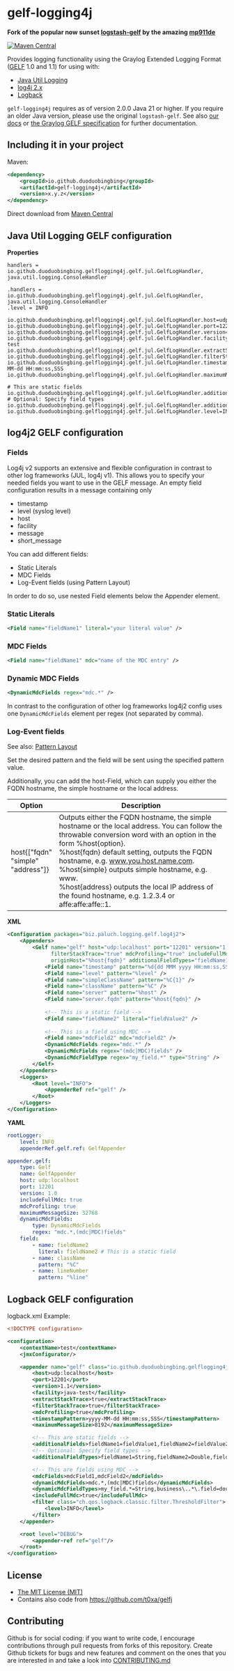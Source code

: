# gelf-logging4j
              

**Fork of the popular now sunset [logstash-gelf](https://github.com/mp911de/logstash-gelf) by the amazing [mp911de](https://github.com/mp911de)**


[![Maven Central](https://maven-badges.herokuapp.com/maven-central/io.github.duoduobingbing/gelf-logging4j/badge.svg)](https://maven-badges.herokuapp.com/maven-central/io.github.duoduobingbing/gelf-logging4j)

Provides logging functionality using the Graylog Extended Logging Format ([GELF](http://www.graylog2.org/resources/gelf/specification) 1.0 and 1.1) for using with:

* [Java Util Logging](#java-util-logging-gelf-configuration)
* [log4j 2.x](#log4j2-gelf-configuration)
* [Logback](#logback-gelf-configuration)

`gelf-logging4j` requires as of version 2.0.0 Java 21 or higher. 
If you require an older Java version, please use the original `logstash-gelf`.
See also [our docs](https://github.com/duoduobingbing/gelf-logging4j/tree/master/docs) or [the Graylog GELF specification](http://www.graylog2.org/resources/gelf/specification) for further documentation.


Including it in your project
--------------

Maven:
```xml
<dependency>
    <groupId>io.github.duoduobingbing</groupId>
    <artifactId>gelf-logging4j</artifactId>
    <version>x.y.z</version>
</dependency>
```
    
Direct download from [Maven Central](http://search.maven.org/remotecontent?filepath=io/github/duoduobingbing/gelf-logging4j/2.0.0/gelf-logging4j-2.0.0.jar)    



<a name="jul"/>

## Java Util Logging GELF configuration

**Properties**

```properties
handlers = io.github.duoduobingbing.gelflogging4j.gelf.jul.GelfLogHandler, java.util.logging.ConsoleHandler

.handlers = io.github.duoduobingbing.gelflogging4j.gelf.jul.GelfLogHandler, java.util.logging.ConsoleHandler
.level = INFO

io.github.duoduobingbing.gelflogging4j.gelf.jul.GelfLogHandler.host=udp:localhost
io.github.duoduobingbing.gelflogging4j.gelf.jul.GelfLogHandler.port=12201
io.github.duoduobingbing.gelflogging4j.gelf.jul.GelfLogHandler.version=1.1
io.github.duoduobingbing.gelflogging4j.gelf.jul.GelfLogHandler.facility=java-test
io.github.duoduobingbing.gelflogging4j.gelf.jul.GelfLogHandler.extractStackTrace=true
io.github.duoduobingbing.gelflogging4j.gelf.jul.GelfLogHandler.filterStackTrace=true
io.github.duoduobingbing.gelflogging4j.gelf.jul.GelfLogHandler.timestampPattern=yyyy-MM-dd HH:mm:ss,SSS
io.github.duoduobingbing.gelflogging4j.gelf.jul.GelfLogHandler.maximumMessageSize=8192

# This are static fields
io.github.duoduobingbing.gelflogging4j.gelf.jul.GelfLogHandler.additionalFields=fieldName1=fieldValue1,fieldName2=fieldValue2
# Optional: Specify field types
io.github.duoduobingbing.gelflogging4j.gelf.jul.GelfLogHandler.additionalFieldTypes=fieldName1=String,fieldName2=Double,fieldName3=Long
io.github.duoduobingbing.gelflogging4j.gelf.jul.GelfLogHandler.level=INFO
```

<a name="log4j2"/>

## log4j2 GELF configuration

### Fields

Log4j v2 supports an extensive and flexible configuration in contrast to other log frameworks (JUL, log4j v1). This allows you to specify your needed fields you want to use in the GELF message. An empty field configuration results in a message containing only

 * timestamp
 * level (syslog level)
 * host
 * facility
 * message
 * short_message

You can add different fields:

 * Static Literals
 * MDC Fields
 * Log-Event fields (using Pattern Layout)

In order to do so, use nested Field elements below the Appender element.

### Static Literals

```xml
<Field name="fieldName1" literal="your literal value" />
```
    
### MDC Fields

```xml
<Field name="fieldName1" mdc="name of the MDC entry" />
```

### Dynamic MDC Fields

```xml
<DynamicMdcFields regex="mdc.*" />
```

In contrast to the configuration of other log frameworks log4j2 config uses one `DynamicMdcFields` element per regex (not separated by comma).

### Log-Event fields

See also: [Pattern Layout](http://logging.apache.org/log4j/2.x/manual/layouts.html#PatternLayout)

Set the desired pattern and the field will be sent using the specified pattern value. 

Additionally, you can add the host-Field, which can supply you either the FQDN hostname, the simple hostname or the local address.

Option | Description
--- | ---
host{["fqdn"<br/>"simple"<br/>"address"]} | Outputs either the FQDN hostname, the simple hostname or the local address. You can follow the throwable conversion word with an option in the form %host{option}. <br/> %host{fqdn} default setting, outputs the FQDN hostname, e.g. www.you.host.name.com. <br/>%host{simple} outputs simple hostname, e.g. www. <br/>%host{address} outputs the local IP address of the found hostname, e.g. 1.2.3.4 or affe:affe:affe::1. 

**XML**

```xml    
<Configuration packages="biz.paluch.logging.gelf.log4j2">
    <Appenders>
        <Gelf name="gelf" host="udp:localhost" port="12201" version="1.1" extractStackTrace="true"
              filterStackTrace="true" mdcProfiling="true" includeFullMdc="true" maximumMessageSize="8192"
              originHost="%host{fqdn}" additionalFieldTypes="fieldName1=String,fieldName2=Double,fieldName3=Long">
            <Field name="timestamp" pattern="%d{dd MMM yyyy HH:mm:ss,SSS}" />
            <Field name="level" pattern="%level" />
            <Field name="simpleClassName" pattern="%C{1}" />
            <Field name="className" pattern="%C" />
            <Field name="server" pattern="%host" />
            <Field name="server.fqdn" pattern="%host{fqdn}" />
            
            <!-- This is a static field -->
            <Field name="fieldName2" literal="fieldValue2" />
             
            <!-- This is a field using MDC -->
            <Field name="mdcField2" mdc="mdcField2" /> 
            <DynamicMdcFields regex="mdc.*" />
            <DynamicMdcFields regex="(mdc|MDC)fields" />
            <DynamicMdcFieldType regex="my_field.*" type="String" />
        </Gelf>
    </Appenders>
    <Loggers>
        <Root level="INFO">
            <AppenderRef ref="gelf" />
        </Root>
    </Loggers>
</Configuration>    
```    

**YAML**

```yaml
rootLogger:
    level: INFO
    appenderRef.gelf.ref: GelfAppender

appender.gelf:
    type: Gelf
    name: GelfAppender
    host: udp:localhost
    port: 12201
    version: 1.0
    includeFullMdc: true
    mdcProfiling: true
    maximumMessageSize: 32768
    dynamicMdcFields:
        type: DynamicMdcFields
        regex: "mdc.*,(mdc|MDC)fields"
    field:
        - name: fieldName2
          literal: fieldName2 # This is a static field
        - name: className
          pattern: "%C"
        - name: lineNumber
          pattern: "%line"
```

<a name="logback"/>

Logback GELF configuration
--------------------------
logback.xml Example:

```xml
<!DOCTYPE configuration>

<configuration>
    <contextName>test</contextName>
    <jmxConfigurator/>

    <appender name="gelf" class="io.github.duoduobingbing.gelflogging4j.gelf.logback.GelfLogbackAppender">
        <host>udp:localhost</host>
        <port>12201</port>
        <version>1.1</version>
        <facility>java-test</facility>
        <extractStackTrace>true</extractStackTrace>
        <filterStackTrace>true</filterStackTrace>
        <mdcProfiling>true</mdcProfiling>
        <timestampPattern>yyyy-MM-dd HH:mm:ss,SSS</timestampPattern>
        <maximumMessageSize>8192</maximumMessageSize>

        <!-- This are static fields -->
        <additionalFields>fieldName1=fieldValue1,fieldName2=fieldValue2</additionalFields>
        <!-- Optional: Specify field types -->
        <additionalFieldTypes>fieldName1=String,fieldName2=Double,fieldName3=Long</additionalFieldTypes>

        <!-- This are fields using MDC -->
        <mdcFields>mdcField1,mdcField2</mdcFields>
        <dynamicMdcFields>mdc.*,(mdc|MDC)fields</dynamicMdcFields>
        <dynamicMdcFieldTypes>my_field.*=String,business\..*\.field=double</dynamicMdcFieldTypes>
        <includeFullMdc>true</includeFullMdc>
        <filter class="ch.qos.logback.classic.filter.ThresholdFilter">
            <level>INFO</level>
        </filter>
    </appender>

    <root level="DEBUG">
        <appender-ref ref="gelf"/>
    </root>
</configuration>
```

License
-------
* [The MIT License (MIT)](http://opensource.org/licenses/MIT)
* Contains also code from https://github.com/t0xa/gelfj

Contributing
------------
Github is for social coding: if you want to write code, I encourage contributions through pull requests from forks of this repository. 
Create Github tickets for bugs and new features and comment on the ones that you are interested in and take a look into [CONTRIBUTING.md](https://github.com/duoduobingbing/gelf-logging4j/blob/main/.github/CONTRIBUTING.md)

